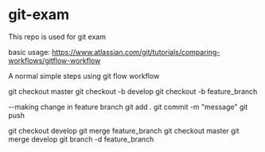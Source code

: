 # git-exam
This repo is used for git exam

basic usage:
https://www.atlassian.com/git/tutorials/comparing-workflows/gitflow-workflow


A normal simple steps using git flow workflow

git checkout master
git checkout -b develop
git checkout -b feature_branch

--making change in feature branch
git add .
git commit -m "message"
git push 

git checkout develop
git merge feature_branch
git checkout master
git merge develop
git branch -d feature_branch